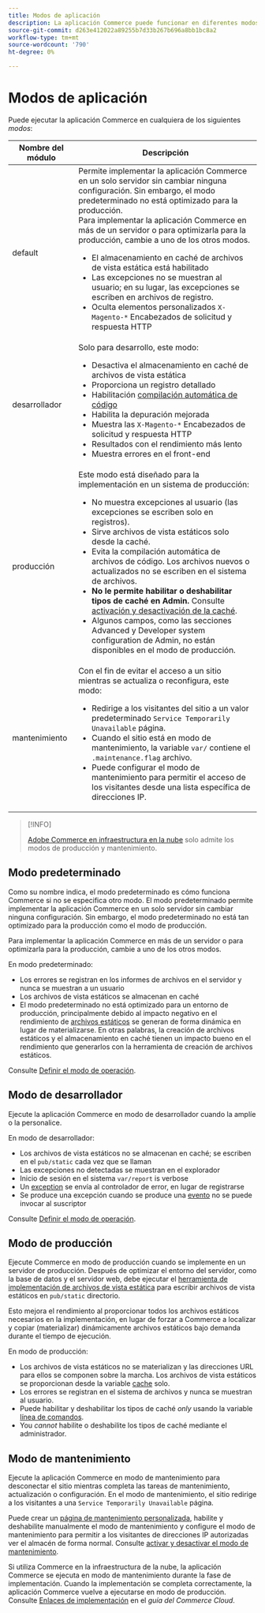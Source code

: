 ```yaml
---
title: Modos de aplicación
description: La aplicación Commerce puede funcionar en diferentes modos según sus necesidades. Vea una lista detallada de los modos de aplicación disponibles.
source-git-commit: d263e412022a89255b7d33b267b696a8bb1bc8a2
workflow-type: tm+mt
source-wordcount: '790'
ht-degree: 0%

---
```



# Modos de aplicación

Puede ejecutar la aplicación Commerce en cualquiera de los siguientes _modos_:

| Nombre del módulo | Descripción |
| ----------- | ----------- |
| default | Permite implementar la aplicación Commerce en un solo servidor sin cambiar ninguna configuración. Sin embargo, el modo predeterminado no está optimizado para la producción.<br>Para implementar la aplicación Commerce en más de un servidor o para optimizarla para la producción, cambie a uno de los otros modos.<ul><li>El almacenamiento en caché de archivos de vista estática está habilitado</li><li>Las excepciones no se muestran al usuario; en su lugar, las excepciones se escriben en archivos de registro.</li><li>Oculta elementos personalizados `X-Magento-*` Encabezados de solicitud y respuesta HTTP</li></ul> |
| desarrollador | Solo para desarrollo, este modo:<ul><li>Desactiva el almacenamiento en caché de archivos de vista estática</li><li>Proporciona un registro detallado</li><li>Habilitación [compilación automática de código](../cli/code-compiler.md)</li><li>Habilita la depuración mejorada</li><li>Muestra las `X-Magento-*` Encabezados de solicitud y respuesta HTTP</li><li>Resultados con el rendimiento más lento</li><li>Muestra errores en el front-end</li></ul> |
| producción | Este modo está diseñado para la implementación en un sistema de producción:<ul><li>No muestra excepciones al usuario (las excepciones se escriben solo en registros).</li><li>Sirve archivos de vista estáticos solo desde la caché.</li><li>Evita la compilación automática de archivos de código. Los archivos nuevos o actualizados no se escriben en el sistema de archivos.</li><li>**No le permite habilitar o deshabilitar tipos de caché en Admin.** Consulte [activación y desactivación de la caché](../cli/manage-cache.md#enable-or-disable-cache-types).</li><li>Algunos campos, como las secciones Advanced y Developer system configuration de Admin, no están disponibles en el modo de producción.</li></ul> |
| mantenimiento | Con el fin de evitar el acceso a un sitio mientras se actualiza o reconfigura, este modo:<ul><li>Redirige a los visitantes del sitio a un valor predeterminado `Service Temporarily Unavailable` página.</li><li>Cuando el sitio está en modo de mantenimiento, la variable `var/` contiene el `.maintenance.flag` archivo.</li><li>Puede configurar el modo de mantenimiento para permitir el acceso de los visitantes desde una lista específica de direcciones IP.</li></ul> |

>[!INFO]
>
>[Adobe Commerce en infraestructura en la nube](https://devdocs.magento.com/cloud/bk-cloud.html) solo admite los modos de producción y mantenimiento.

## Modo predeterminado

Como su nombre indica, el modo predeterminado es cómo funciona Commerce si no se especifica otro modo. El modo predeterminado permite implementar la aplicación Commerce en un solo servidor sin cambiar ninguna configuración. Sin embargo, el modo predeterminado no está tan optimizado para la producción como el modo de producción.

Para implementar la aplicación Commerce en más de un servidor o para optimizarla para la producción, cambie a uno de los otros modos.

En modo predeterminado:

- Los errores se registran en los informes de archivos en el servidor y nunca se muestran a un usuario
- Los archivos de vista estáticos se almacenan en caché
- El modo predeterminado no está optimizado para un entorno de producción, principalmente debido al impacto negativo en el rendimiento de [archivos estáticos](https://glossary.magento.com/static-files) se generan de forma dinámica en lugar de materializarse. En otras palabras, la creación de archivos estáticos y el almacenamiento en caché tienen un impacto bueno en el rendimiento que generarlos con la herramienta de creación de archivos estáticos.

Consulte [Definir el modo de operación](../cli/set-mode.md).

## Modo de desarrollador

Ejecute la aplicación Commerce en modo de desarrollador cuando la amplíe o la personalice.

En modo de desarrollador:

- Los archivos de vista estáticos no se almacenan en caché; se escriben en el `pub/static` cada vez que se llaman
- Las excepciones no detectadas se muestran en el explorador
- Inicio de sesión en el sistema `var/report` is verbose
- Un [exception](https://glossary.magento.com/exception) se envía al controlador de error, en lugar de registrarse
- Se produce una excepción cuando se produce una [evento](https://glossary.magento.com/event) no se puede invocar al suscriptor

Consulte [Definir el modo de operación](../cli/set-mode.md).

## Modo de producción

Ejecute Commerce en modo de producción cuando se implemente en un servidor de producción. Después de optimizar el entorno del servidor, como la base de datos y el servidor web, debe ejecutar el [herramienta de implementación de archivos de vista estática](../cli/static-view-file-deployment.md) para escribir archivos de vista estáticos en `pub/static` directorio.

Esto mejora el rendimiento al proporcionar todos los archivos estáticos necesarios en la implementación, en lugar de forzar a Commerce a localizar y copiar (materializar) dinámicamente archivos estáticos bajo demanda durante el tiempo de ejecución.

En modo de producción:

- Los archivos de vista estáticos no se materializan y las direcciones URL para ellos se componen sobre la marcha. Los archivos de vista estáticos se proporcionan desde la variable [cache](https://glossary.magento.com/cache) solo.
- Los errores se registran en el sistema de archivos y nunca se muestran al usuario.
- Puede habilitar y deshabilitar los tipos de caché _only_ usando la variable [línea de comandos](../cli/manage-cache.md#config-cli-subcommands-cache-en).
- You _cannot_ habilite o deshabilite los tipos de caché mediante el administrador.

## Modo de mantenimiento

Ejecute la aplicación Commerce en modo de mantenimiento para desconectar el sitio mientras completa las tareas de mantenimiento, actualización o configuración. En el modo de mantenimiento, el sitio redirige a los visitantes a una `Service Temporarily Unavailable` página.

Puede crear un [página de mantenimiento personalizada](../../upgrade/troubleshooting/maintenance-mode-options.md), habilite y deshabilite manualmente el modo de mantenimiento y configure el modo de mantenimiento para permitir a los visitantes de direcciones IP autorizadas ver el almacén de forma normal. Consulte [activar y desactivar el modo de mantenimiento](../../installation/tutorials/maintenance-mode.md).

Si utiliza Commerce en la infraestructura de la nube, la aplicación Commerce se ejecuta en modo de mantenimiento durante la fase de implementación. Cuando la implementación se completa correctamente, la aplicación Commerce vuelve a ejecutarse en modo de producción. Consulte [Enlaces de implementación](https://devdocs.magento.com/cloud/reference/discover-deploy.html#cloud-deploy-over-phases-hook) en el _guía del Commerce Cloud_.
